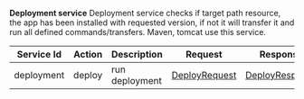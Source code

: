 **Deployment service** 
Deployment service checks if target path resource, the app has been installed with requested version, if not it will transfer it and run all defined commands/transfers.
Maven, tomcat use this service.

| Service Id | Action | Description | Request | Response |
| --- | --- | --- | --- | --- |
| deployment | deploy | run deployment | [DeployRequest](service_contract.go) | [DeployResponse](service_contract.go) |


